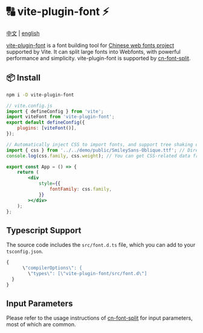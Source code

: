 # 🔠 vite-plugin-font ⚡

[中文](./README_zh.md) | [english](./README.md)

[vite-plugin-font](https://www.npmjs.com/package/vite-plugin-font) is a font building tool for [Chinese web fonts project](https://chinese-font.netlify.app) supported by Vite. It can split large fonts into Webfonts, with powerful performance and simplicity. vite-plugin-font is supported by [cn-font-split](https://www.npmjs.com/package/cn-font-split).

## 📦 Install

```sh
npm i -D vite-plugin-font
```

```js
// vite.config.js
import { defineConfig } from 'vite';
import viteFont from 'vite-plugin-font';
export default defineConfig({
    plugins: [viteFont()],
});
```

```jsx
// Automatically inject CSS to import fonts, and support tree shaking optimization of font information!
import { css } from '../../demo/public/SmileySans-Oblique.ttf'; // Directly import font files
console.log(css.family, css.weight); // You can get CSS-related data from here

export const App = () => {
    return (
        <div
            style={{
                fontFamily: css.family,
            }}
        ></div>
    );
};
```

## Typescript Support

The source code includes the `src/font.d.ts` file, which you can add to your `tsconfig.json`.

```ts
{
      \"compilerOptions\": {
        \"types\": [\"vite-plugin-font/src/font.d\"]
  }
}
```

## Input Parameters

Please refer to the usage instructions of [cn-font-split](https://www.npmjs.com/package/cn-font-split) for input parameters, most of which are common.
